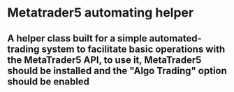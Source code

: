 #  Metatrader5 automating helper 
## A helper class built for a simple automated-trading system to facilitate basic operations with the MetaTrader5 API, to use it, MetaTrader5 should be installed and the "Algo Trading" option should be enabled
